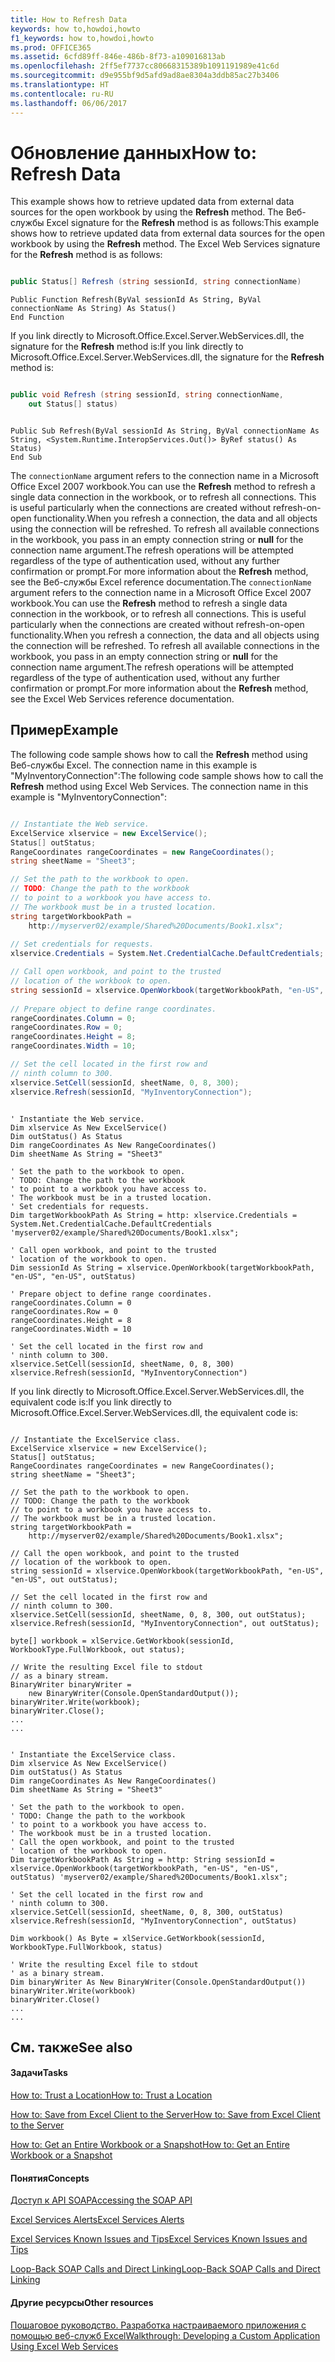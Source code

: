 ```yaml
---
title: How to Refresh Data
keywords: how to,howdoi,howto
f1_keywords: how to,howdoi,howto
ms.prod: OFFICE365
ms.assetid: 6cfd89ff-846e-486b-8f73-a109016813ab
ms.openlocfilehash: 2ff5ef7737cc80668315389b1091191989e41c6d
ms.sourcegitcommit: d9e955bf9d5afd9ad8ae8304a3ddb85ac27b3406
ms.translationtype: HT
ms.contentlocale: ru-RU
ms.lasthandoff: 06/06/2017
---
```

# <a name="how-to-refresh-data"></a><span data-ttu-id="c13fd-103">Обновление данных</span><span class="sxs-lookup"><span data-stu-id="c13fd-103">How to: Refresh Data</span></span>

<span data-ttu-id="c13fd-p101">This example shows how to retrieve updated data from external data sources for the open workbook by using the **Refresh** method. The Веб-службы Excel signature for the **Refresh** method is as follows:</span><span class="sxs-lookup"><span data-stu-id="c13fd-p101">This example shows how to retrieve updated data from external data sources for the open workbook by using the **Refresh** method. The Excel Web Services signature for the **Refresh** method is as follows:</span></span>
  
    
    


```cs

public Status[] Refresh (string sessionId, string connectionName)
```


```VB.net
Public Function Refresh(ByVal sessionId As String, ByVal connectionName As String) As Status()
End Function
```

<span data-ttu-id="c13fd-106">If you link directly to Microsoft.Office.Excel.Server.WebServices.dll, the signature for the **Refresh** method is:</span><span class="sxs-lookup"><span data-stu-id="c13fd-106">If you link directly to Microsoft.Office.Excel.Server.WebServices.dll, the signature for the **Refresh** method is:</span></span>


```cs

public void Refresh (string sessionId, string connectionName,
    out Status[] status)
```




```VB.net

Public Sub Refresh(ByVal sessionId As String, ByVal connectionName As String, <System.Runtime.InteropServices.Out()> ByRef status() As Status)
End Sub
```

<span data-ttu-id="c13fd-p102">The  `connectionName` argument refers to the connection name in a Microsoft Office Excel 2007 workbook.You can use the **Refresh** method to refresh a single data connection in the workbook, or to refresh all connections. This is useful particularly when the connections are created without refresh-on-open functionality.When you refresh a connection, the data and all objects using the connection will be refreshed. To refresh all available connections in the workbook, you pass in an empty connection string or **null** for the connection name argument.The refresh operations will be attempted regardless of the type of authentication used, without any further confirmation or prompt.For more information about the **Refresh** method, see the Веб-службы Excel reference documentation.</span><span class="sxs-lookup"><span data-stu-id="c13fd-p102">The  `connectionName` argument refers to the connection name in a Microsoft Office Excel 2007 workbook.You can use the **Refresh** method to refresh a single data connection in the workbook, or to refresh all connections. This is useful particularly when the connections are created without refresh-on-open functionality.When you refresh a connection, the data and all objects using the connection will be refreshed. To refresh all available connections in the workbook, you pass in an empty connection string or **null** for the connection name argument.The refresh operations will be attempted regardless of the type of authentication used, without any further confirmation or prompt.For more information about the **Refresh** method, see the Excel Web Services reference documentation.</span></span>
## <a name="example"></a><span data-ttu-id="c13fd-110">Пример</span><span class="sxs-lookup"><span data-stu-id="c13fd-110">Example</span></span>

<span data-ttu-id="c13fd-p103">The following code sample shows how to call the **Refresh** method using Веб-службы Excel. The connection name in this example is "MyInventoryConnection":</span><span class="sxs-lookup"><span data-stu-id="c13fd-p103">The following code sample shows how to call the **Refresh** method using Excel Web Services. The connection name in this example is "MyInventoryConnection":</span></span>
  
    
    

```cs

// Instantiate the Web service.
ExcelService xlservice = new ExcelService();
Status[] outStatus;
RangeCoordinates rangeCoordinates = new RangeCoordinates();
string sheetName = "Sheet3";

// Set the path to the workbook to open.
// TODO: Change the path to the workbook
// to point to a workbook you have access to.
// The workbook must be in a trusted location.
string targetWorkbookPath = 
    http://myserver02/example/Shared%20Documents/Book1.xlsx";
            
// Set credentials for requests.
xlservice.Credentials = System.Net.CredentialCache.DefaultCredentials;

// Call open workbook, and point to the trusted   
// location of the workbook to open.
string sessionId = xlservice.OpenWorkbook(targetWorkbookPath, "en-US", "en-US", out outStatus);
 
// Prepare object to define range coordinates.
rangeCoordinates.Column = 0;
rangeCoordinates.Row = 0;
rangeCoordinates.Height = 8;
rangeCoordinates.Width = 10;

// Set the cell located in the first row and 
// ninth column to 300.
xlservice.SetCell(sessionId, sheetName, 0, 8, 300); 
xlservice.Refresh(sessionId, "MyInventoryConnection");
```


```VB.net

' Instantiate the Web service.
Dim xlservice As New ExcelService()
Dim outStatus() As Status
Dim rangeCoordinates As New RangeCoordinates()
Dim sheetName As String = "Sheet3"

' Set the path to the workbook to open.
' TODO: Change the path to the workbook
' to point to a workbook you have access to.
' The workbook must be in a trusted location.
' Set credentials for requests.
Dim targetWorkbookPath As String = http: xlservice.Credentials = System.Net.CredentialCache.DefaultCredentials 'myserver02/example/Shared%20Documents/Book1.xlsx";

' Call open workbook, and point to the trusted   
' location of the workbook to open.
Dim sessionId As String = xlservice.OpenWorkbook(targetWorkbookPath, "en-US", "en-US", outStatus)

' Prepare object to define range coordinates.
rangeCoordinates.Column = 0
rangeCoordinates.Row = 0
rangeCoordinates.Height = 8
rangeCoordinates.Width = 10

' Set the cell located in the first row and 
' ninth column to 300.
xlservice.SetCell(sessionId, sheetName, 0, 8, 300)
xlservice.Refresh(sessionId, "MyInventoryConnection")
```

<span data-ttu-id="c13fd-113">If you link directly to Microsoft.Office.Excel.Server.WebServices.dll, the equivalent code is:</span><span class="sxs-lookup"><span data-stu-id="c13fd-113">If you link directly to Microsoft.Office.Excel.Server.WebServices.dll, the equivalent code is:</span></span>
  
    
    



```

// Instantiate the ExcelService class.
ExcelService xlservice = new ExcelService();
Status[] outStatus;
RangeCoordinates rangeCoordinates = new RangeCoordinates();
string sheetName = "Sheet3";

// Set the path to the workbook to open.
// TODO: Change the path to the workbook
// to point to a workbook you have access to.
// The workbook must be in a trusted location.
string targetWorkbookPath = 
    http://myserver02/example/Shared%20Documents/Book1.xlsx";
            
// Call the open workbook, and point to the trusted 
// location of the workbook to open.
string sessionId = xlservice.OpenWorkbook(targetWorkbookPath, "en-US", "en-US", out outStatus);
                
// Set the cell located in the first row and 
// ninth column to 300.
xlservice.SetCell(sessionId, sheetName, 0, 8, 300, out outStatus); 
xlservice.Refresh(sessionId, "MyInventoryConnection", out outStatus);

byte[] workbook = xlService.GetWorkbook(sessionId, WorkbookType.FullWorkbook, out status);

// Write the resulting Excel file to stdout 
// as a binary stream.
BinaryWriter binaryWriter = 
    new BinaryWriter(Console.OpenStandardOutput());
binaryWriter.Write(workbook);
binaryWriter.Close();
...
...

```




```VB.net

' Instantiate the ExcelService class.
Dim xlservice As New ExcelService()
Dim outStatus() As Status
Dim rangeCoordinates As New RangeCoordinates()
Dim sheetName As String = "Sheet3"

' Set the path to the workbook to open.
' TODO: Change the path to the workbook
' to point to a workbook you have access to.
' The workbook must be in a trusted location.
' Call the open workbook, and point to the trusted 
' location of the workbook to open.
Dim targetWorkbookPath As String = http: String sessionId = xlservice.OpenWorkbook(targetWorkbookPath, "en-US", "en-US", outStatus) 'myserver02/example/Shared%20Documents/Book1.xlsx";

' Set the cell located in the first row and 
' ninth column to 300.
xlservice.SetCell(sessionId, sheetName, 0, 8, 300, outStatus)
xlservice.Refresh(sessionId, "MyInventoryConnection", outStatus)

Dim workbook() As Byte = xlService.GetWorkbook(sessionId, WorkbookType.FullWorkbook, status)

' Write the resulting Excel file to stdout 
' as a binary stream.
Dim binaryWriter As New BinaryWriter(Console.OpenStandardOutput())
binaryWriter.Write(workbook)
binaryWriter.Close()
...
...

```


## <a name="see-also"></a><span data-ttu-id="c13fd-114">См. также</span><span class="sxs-lookup"><span data-stu-id="c13fd-114">See also</span></span>


#### <a name="tasks"></a><span data-ttu-id="c13fd-115">Задачи</span><span class="sxs-lookup"><span data-stu-id="c13fd-115">Tasks</span></span>


  
    
    
 [<span data-ttu-id="c13fd-116">How to: Trust a Location</span><span class="sxs-lookup"><span data-stu-id="c13fd-116">How to: Trust a Location</span></span>](how-to-trust-a-location)
  
    
    
 [<span data-ttu-id="c13fd-117">How to: Save from Excel Client to the Server</span><span class="sxs-lookup"><span data-stu-id="c13fd-117">How to: Save from Excel Client to the Server</span></span>](how-to-save-from-excel-client-to-the-server)
  
    
    
 [<span data-ttu-id="c13fd-118">How to: Get an Entire Workbook or a Snapshot</span><span class="sxs-lookup"><span data-stu-id="c13fd-118">How to: Get an Entire Workbook or a Snapshot</span></span>](how-to-get-an-entire-workbook-or-a-snapshot)
#### <a name="concepts"></a><span data-ttu-id="c13fd-119">Понятия</span><span class="sxs-lookup"><span data-stu-id="c13fd-119">Concepts</span></span>


  
    
    
 [<span data-ttu-id="c13fd-120">Доступ к API SOAP</span><span class="sxs-lookup"><span data-stu-id="c13fd-120">Accessing the SOAP API</span></span>](accessing-the-soap-api)
  
    
    
 [<span data-ttu-id="c13fd-121">Excel Services Alerts</span><span class="sxs-lookup"><span data-stu-id="c13fd-121">Excel Services Alerts</span></span>](excel-services-alerts)
  
    
    
 [<span data-ttu-id="c13fd-122">Excel Services Known Issues and Tips</span><span class="sxs-lookup"><span data-stu-id="c13fd-122">Excel Services Known Issues and Tips</span></span>](excel-services-known-issues-and-tips)
  
    
    
 [<span data-ttu-id="c13fd-123">Loop-Back SOAP Calls and Direct Linking</span><span class="sxs-lookup"><span data-stu-id="c13fd-123">Loop-Back SOAP Calls and Direct Linking</span></span>](loop-back-soap-calls-and-direct-linking)
#### <a name="other-resources"></a><span data-ttu-id="c13fd-124">Другие ресурсы</span><span class="sxs-lookup"><span data-stu-id="c13fd-124">Other resources</span></span>


  
    
    
 [<span data-ttu-id="c13fd-125">Пошаговое руководство. Разработка настраиваемого приложения с помощью веб-служб Excel</span><span class="sxs-lookup"><span data-stu-id="c13fd-125">Walkthrough: Developing a Custom Application Using Excel Web Services</span></span>](walkthrough-developing-a-custom-application-using-excel-web-services)
